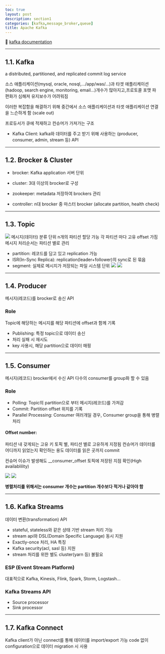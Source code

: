 ```yaml
---
toc: true
layout: post
description: section1
categories: [kafka,message_broker,queue]
title: Apache Kafka
---
```

 
📎 [kafka documentation](https://kafka.apache.org/documentation/)

---

## 1.1. Kafka
a distributed, partitioned, and replicated commit log service  

소스 애플리케이션(mysql, oracle, nosql,.../app/was/...)과 타겟 애플리케이션(hadoop, search engine, monitoring, email...)개수가 많아지고,프로토콜 포맷 파편화가 심해져 유지보수가 어려워짐

이러한 복잡함을 해결하기 위해 중간에서 소스 애플리케이션과 타겟 애플리케이션 연결을 느슨하게 함 (scale out)

프로듀서가 큐에 적재하고 컨슈머가 가져가는 구조
<!-- 클릭로그, 결제로그 -> 로그적재, 로그처리 -->

- Kafka Client: kafka와 데이터를 주고 받기 위해 사용하는 (producer, consumer, admin, stream 등) API


---
## 1.2. Brocker & Cluster

- brocker: Kafka application 서버 단위
- cluster: 3대 이상의 brocker로 구성

- zookeeper: metadata 저장하여 brockers 관리
- controller: n대 brocker 중 마스터 brocker (allocate partition, health check)


---
## 1.3. Topic

![]({{site.baseurl}}/images/post/kafka-basic-concepts.png)
메시지(데이터) 분류 단위
n개의 파티션 할당 가능
각 파티션 마다 고유 offset 가짐
메시지 처리순서는 파티션 별로 관리
- partition: 레코드를 담고 있고 replication 가능 
- ISR(In-Sync Replica): replication(leader+follower)의 sync로 된 묶음
- segment: 실제로 메시지가 저장되는 파일 시스템 단위
![]({{site.baseurl}}/images/post/topic.JPG)
![]({{site.baseurl}}/images/post/topic2.JPG)

---
## 1.4. Producer
메시지(레코드)를 brocker로 송신 API

### Role
Topic에 해당하는 메시지를 해당 파티션에 offset과 함께 기록
- Publishing: 특정 topic으로 데이터 송신
- 처리 실패 시 재시도
- key 사용시, 해당 partition으로 데이터 매핑


---
## 1.5. Consumer
메시지(레코드) brocker에서 수신 API
다수의 consumer를 group화 할 수 있음

### Role
- Polling: Topic의 partition으로 부터 메시지(레코드)를 가져감
- Commit: Partition offset 위치를 기록
- Parallel Processing: Consumer 여러개일 경우, Consumer group을 통해 병렬 처리

#### Offset number:
파티션 내 갖게되는 고유 키
토픽 별, 파티션 별로 고유하게 지정됨
컨슈머가 데이터를 어디까지 읽었는지 확인하는 용도
데이터를 읽은 곳까지 commit

컨슈머 이슈가 발생해도 \_\_consumer_offset 토픽에 저장된 지점 확인(High availablility)

![]({{site.baseurl}}/images/post/multi_consumer.JPG)
![]({{site.baseurl}}/images/post/different_consumer_group.JPG)


**병렬처리를 위해서는 consumer 개수는 partition 개수보다 적거나 같아야 함**


---
## 1.6. Kafka Streams
데이터 변환(transformation) API

- stateful, stateless와 같은 상태 기반 stream 처리 가능
- stream api와 DSL(Domain Specific Language) 동시 지원
- Exactly-once 처리, HA 특징
- Kafka security(acl, sasl 등) 지원
- stream 처리를 위한 별도 cluster(yarn 등) 불필요

### ESP (Event Stream Platform)
대표적으로 Kafka, Kinesis, Flink, Spark, Storm, Logstash...

### Kafka Streams API 
- Source processor
- Sink processor






---
## 1.7. Kafka Connect
Kafka client가 아닌 connect를 통해 데이터를 import/export 가능
code 없이 configuration으로 데이터 migration 시 사용






